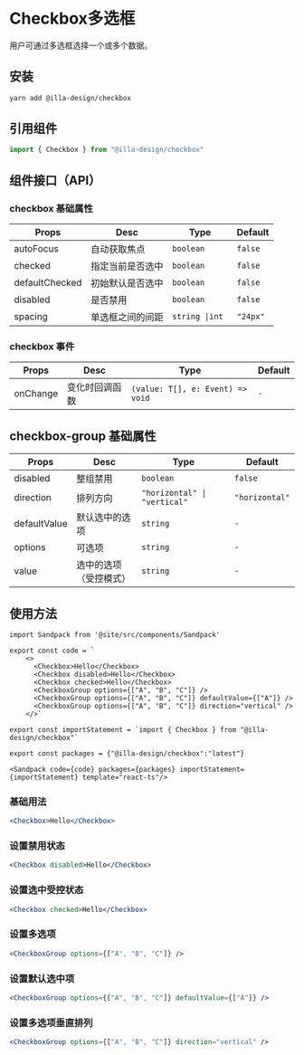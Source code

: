 # Checkbox多选框

用户可通过多选框选择一个或多个数据。

## 安装

```bash
yarn add @illa-design/checkbox
```

## 引用组件

```jsx
import { Checkbox } from "@illa-design/checkbox"
```

## 组件接口（API）

### checkbox 基础属性

| Props          | Desc             | Type            | Default  |
| -------------- | ---------------- | --------------- | -------- |
| autoFocus      | 自动获取焦点     | `boolean`       | `false`  |
| checked        | 指定当前是否选中 | `boolean`       | `false`  |
| defaultChecked | 初始默认是否选中 | `boolean`       | `false`  |
| disabled       | 是否禁用         | `boolean`       | `false`  |
| spacing        | 单选框之间的间距 | `string \|int ` | `"24px"` |

### checkbox 事件

| Props    | Desc           | Type                             | Default |
| -------- | -------------- | -------------------------------- | ------- |
| onChange | 变化时回调函数 | `(value: T[], e: Event) => void` | `-`     |

## checkbox-group 基础属性

| Props        | Desc                   | Type                         | Default        |
| ------------ | ---------------------- | ---------------------------- | -------------- |
| disabled     | 整组禁用               | `boolean`                    | `false`        |
| direction    | 排列方向               | `"horizontal" \| "vertical" ` | `"horizontal"` |
| defaultValue | 默认选中的选项         | `string `                    | `-`            |
| options      | 可选项                 | `string `                    | `-`            |
| value        | 选中的选项（受控模式） | `string `                    | `-`            |

## 使用方法
```mdx-code-block
import Sandpack from '@site/src/components/Sandpack'

export const code = `
    <>
      <Checkbox>Hello</Checkbox>
      <Checkbox disabled>Hello</Checkbox>
      <Checkbox checked>Hello</Checkbox>
      <CheckboxGroup options={["A", "B", "C"]} />
      <CheckboxGroup options={["A", "B", "C"]} defaultValue={["A"]} />
      <CheckboxGroup options={["A", "B", "C"]} direction="vertical" />
    </>`

export const importStatement = `import { Checkbox } from "@illa-design/checkbox"`

export const packages = {"@illa-design/checkbox":"latest"}

<Sandpack code={code} packages={packages} importStatement={importStatement} template="react-ts"/>
```
### 基础用法

```jsx
<Checkbox>Hello</Checkbox>
```

### 设置禁用状态

```jsx
<Checkbox disabled>Hello</Checkbox>
```

### 设置选中受控状态

```jsx
<Checkbox checked>Hello</Checkbox>

```

### 设置多选项

```jsx
<CheckboxGroup options={["A", "B", "C"]} />
```

### 设置默认选中项

```jsx
<CheckboxGroup options={["A", "B", "C"]} defaultValue={["A"]} />
```

### 设置多选项垂直排列

```jsx
<CheckboxGroup options={["A", "B", "C"]} direction="vertical" />
```
